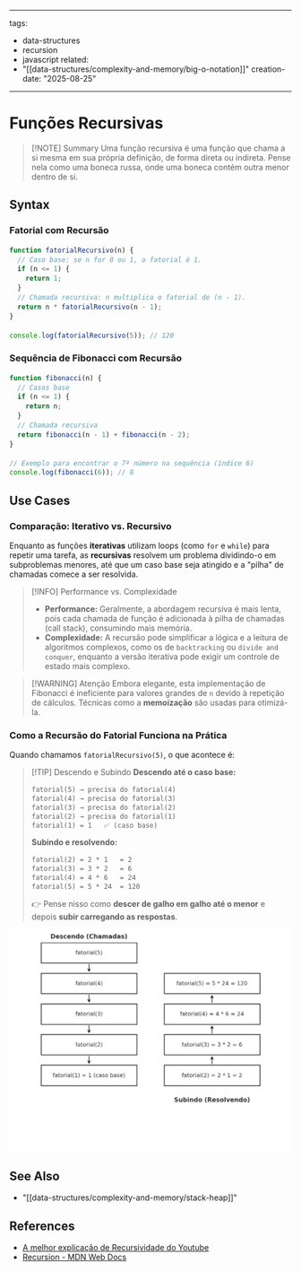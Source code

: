 
---
tags:
  - data-structures
  - recursion
  - javascript
related:
  - "[[data-structures/complexity-and-memory/big-o-notation]]"
creation-date: "2025-08-25"
---

# Funções Recursivas

> [!NOTE] Summary
> Uma função recursiva é uma função que chama a si mesma em sua própria definição, de forma direta ou indireta. Pense nela como uma boneca russa, onde uma boneca contém outra menor dentro de si.


## Syntax

### Fatorial com Recursão

```javascript
function fatorialRecursivo(n) {
  // Caso base: se n for 0 ou 1, o fatorial é 1.
  if (n <= 1) {
    return 1;
  }
  // Chamada recursiva: n multiplica o fatorial de (n - 1).
  return n * fatorialRecursivo(n - 1);
}

console.log(fatorialRecursivo(5)); // 120
```

### Sequência de Fibonacci com Recursão

```javascript
function fibonacci(n) {
  // Casos base
  if (n <= 1) {
    return n;
  }
  // Chamada recursiva
  return fibonacci(n - 1) + fibonacci(n - 2);
}

// Exemplo para encontrar o 7º número na sequência (índice 6)
console.log(fibonacci(6)); // 8
```

## Use Cases

### Comparação: Iterativo vs. Recursivo

Enquanto as funções **iterativas** utilizam loops (como `for` e `while`) para repetir uma tarefa, as **recursivas** resolvem um problema dividindo-o em subproblemas menores, até que um caso base seja atingido e a "pilha" de chamadas comece a ser resolvida.

> [!INFO] Performance vs. Complexidade
> - **Performance:** Geralmente, a abordagem recursiva é mais lenta, pois cada chamada de função é adicionada à pilha de chamadas (call stack), consumindo mais memória.
> - **Complexidade:** A recursão pode simplificar a lógica e a leitura de algoritmos complexos, como os de `backtracking` ou `divide and conquer`, enquanto a versão iterativa pode exigir um controle de estado mais complexo.

> [!WARNING] Atenção
> Embora elegante, esta implementação de Fibonacci é ineficiente para valores grandes de `n` devido à repetição de cálculos. Técnicas como a **memoização** são usadas para otimizá-la.

### Como a Recursão do Fatorial Funciona na Prática

Quando chamamos `fatorialRecursivo(5)`, o que acontece é:

> [!TIP] Descendo e Subindo
> **Descendo até o caso base:**
> ```
> fatorial(5) → precisa do fatorial(4)
> fatorial(4) → precisa do fatorial(3)
> fatorial(3) → precisa do fatorial(2)
> fatorial(2) → precisa do fatorial(1)
> fatorial(1) = 1   ✅ (caso base)
> ```
>
> **Subindo e resolvendo:**
> ```
> fatorial(2) = 2 * 1   = 2
> fatorial(3) = 3 * 2   = 6
> fatorial(4) = 4 * 6   = 24
> fatorial(5) = 5 * 24  = 120
> ```
> 👉 Pense nisso como **descer de galho em galho até o menor** e depois **subir carregando as respostas**.

![Ilustração da pilha de chamadas da função fatorial recursiva.](assets/data-structures/recursion/recursive-functions/recursive-factorial-call-stack.png)

## See Also

- "[[data-structures/complexity-and-memory/stack-heap]]"

## References

- [A melhor explicação de Recursividade do Youtube](https://youtu.be/qUe36p4P2CI)
- [Recursion - MDN Web Docs](https://developer.mozilla.org/en-US/docs/Glossary/Recursion)
  